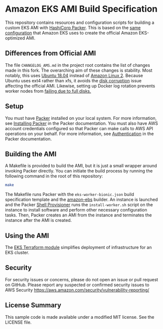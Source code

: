 # Amazon EKS AMI Build Specification

This repository contains resources and configuration scripts for building a
custom EKS AMI with [HashiCorp Packer](https://www.packer.io/). This is based
on the [same configuration](https://github.com/awslabs/amazon-eks-ami) that
Amazon EKS uses to create the official Amazon EKS-optimized AMI.

## Differences from Official AMI

The file `CHANGELOG_AMS.md` in the project root contains the list of changes
made in this fork. The overarching aim of these changes is stability. Most
notably, this uses [Ubuntu 18.04](http://releases.ubuntu.com/18.04/)
instead of [Amazon Linux 2](https://aws.amazon.com/amazon-linux-2/).  Because
Ubuntu uses ext4 rather than xfs, it avoids the [disk corruption](https://github.com/awslabs/amazon-eks-ami/issues/51)
issue affecting the official AMI. Likewise, setting up Docker log rotation
prevents worker nodes from [failing due to full disks.](https://github.com/awslabs/amazon-eks-ami/issues/36)

## Setup

You must have [Packer](https://www.packer.io/) installed on your local system.
For more information, see [Installing Packer](https://www.packer.io/docs/install/index.html)
in the Packer documentation. You must also have AWS account credentials
configured so that Packer can make calls to AWS API operations on your behalf.
For more information, see [Authentication](https://www.packer.io/docs/builders/amazon.html#specifying-amazon-credentials)
in the Packer documentation.

## Building the AMI

A Makefile is provided to build the AMI, but it is just a small wrapper around
invoking Packer directly. You can initiate the build process by running the
following command in the root of this repository:

```bash
make
```

The Makefile runs Packer with the `eks-worker-bionic.json` build specification
template and the [amazon-ebs](https://www.packer.io/docs/builders/amazon-ebs.html)
builder. An instance is launched and the Packer [Shell
Provisioner](https://www.packer.io/docs/provisioners/shell.html) runs the
`install-worker.sh` script on the instance to install software and perform other
necessary configuration tasks.  Then, Packer creates an AMI from the instance
and terminates the instance after the AMI is created.

## Using the AMI

The [EKS Terraform module](https://github.com/AdvMicrogrid/terraform-aws-eks)
simplifies deployment of infrastructure for an EKS cluster.

## Security

For security issues or concerns, please do not open an issue or pull request on GitHub. Please report any suspected or confirmed security issues to AWS Security https://aws.amazon.com/security/vulnerability-reporting/

## License Summary

This sample code is made available under a modified MIT license. See the LICENSE file.
